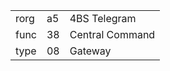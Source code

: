 
|    |   |   |
| -- | - | - |
| rorg | a5 | 4BS Telegram |
| func | 38 | Central Command |
| type | 08 | Gateway |
